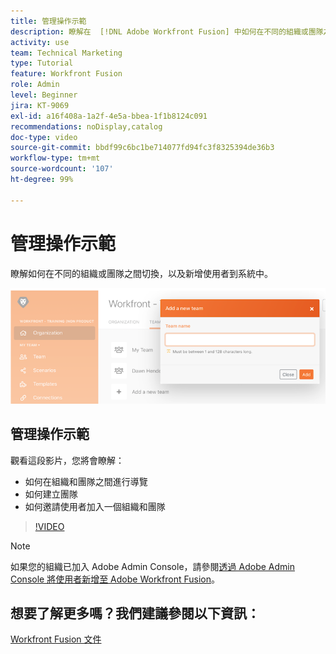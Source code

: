 ```yaml
---
title: 管理操作示範
description: 瞭解在  [!DNL Adobe Workfront Fusion] 中如何在不同的組織或團隊之間切換，以及新增使用者到系統中。
activity: use
team: Technical Marketing
type: Tutorial
feature: Workfront Fusion
role: Admin
level: Beginner
jira: KT-9069
exl-id: a16f408a-1a2f-4e5a-bbea-1f1b8124c091
recommendations: noDisplay,catalog
doc-type: video
source-git-commit: bbdf99c6bc1be714077fd94fc3f8325394de36b3
workflow-type: tm+mt
source-wordcount: '107'
ht-degree: 99%

---
```


# 管理操作示範

瞭解如何在不同的組織或團隊之間切換，以及新增使用者到系統中。

![影像顯示具有錯誤處理功能之情境](assets/workfront-fusion-administration-1.png)

## 管理操作示範

觀看這段影片，您將會瞭解：

* 如何在組織和團隊之間進行導覽
* 如何建立團隊
* 如何邀請使用者加入一個組織和團隊

>[!VIDEO](https://video.tv.adobe.com/v/335310/?quality=12&learn=on&enablevpops=1)

>[!NOTE]
>
>如果您的組織已加入 Adobe Admin Console，請參閱[透過 Adobe Admin Console 將使用者新增至 Adobe Workfront Fusion](https://experienceleague.adobe.com/docs/workfront/using/adobe-workfront-fusion/fusion-in-experience-cloud/add-fusion-users-admin-console.html)。


## 想要了解更多嗎？我們建議參閱以下資訊：

[Workfront Fusion 文件](https://experienceleague.adobe.com/en/docs/workfront-fusion/using/get-started-with-fusion/understand-workfront-fusion/workfront-fusion-overview)
